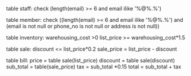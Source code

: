  table staff: check (length(email) >= 6 and email ilike '%@%.%')
 
 table member:  check ((length(email) >= 6 and email ilike '%@%.%') and
           (email is not null or phone_no is not null or address is not null))
 
table inventory:
    warehousing_cost >0
    list_price >= warehousing_cost*1.5 

table sale:
    discount <= list_price*0.2
    sale_price = list_price - discount

table bill:
    price = table sale(list_price)
    discount = table sale(discount)
    sub_total = table(sale_price)
    tax = sub_total *0.15
    total = sub_total + tax



